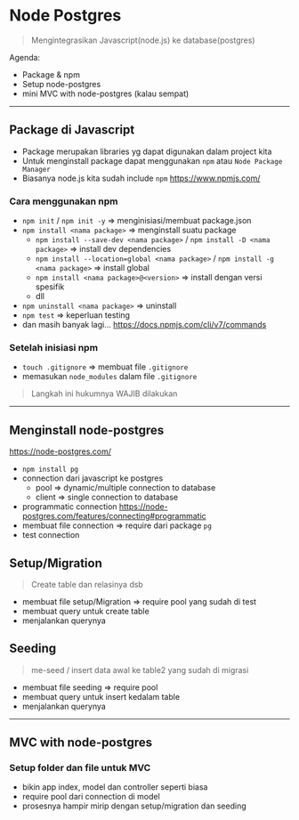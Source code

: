 # Node Postgres

> Mengintegrasikan Javascript(node.js) ke database(postgres)

Agenda:
- Package & npm
- Setup node-postgres
- mini MVC with node-postgres (kalau sempat)

---
## Package di Javascript

- Package merupakan libraries yg dapat digunakan dalam project kita
- Untuk menginstall package dapat menggunakan `npm` atau `Node Package Manager`
- Biasanya node.js kita sudah include `npm`
https://www.npmjs.com/

### Cara menggunakan npm

- `npm init` / `npm init -y` => menginisiasi/membuat package.json
- `npm install <nama package>` => menginstall suatu package
  - `npm install --save-dev <nama package>` / `npm install -D <nama package>` => install dev dependencies
  - `npm install --location=global <nama package>` / `npm install -g <nama package>` => install global
  - `npm install <nama package>@<version>` => install dengan versi spesifik
  - dll
- `npm uninstall <nama package>` => uninstall
- `npm test` => keperluan testing
- dan masih banyak lagi... https://docs.npmjs.com/cli/v7/commands

### Setelah inisiasi npm

- `touch .gitignore` => membuat file `.gitignore`
- memasukan `node_modules` dalam file `.gitignore`

> Langkah ini hukumnya WAJIB dilakukan

---
## Menginstall node-postgres

https://node-postgres.com/
- `npm install pg`
- connection dari javascript ke postgres
  - pool => dynamic/multiple connection to database
  - client => single connection to database
- programmatic connection https://node-postgres.com/features/connecting#programmatic
- membuat file connection => require dari package `pg` 
- test connection

## Setup/Migration
> Create table dan relasinya dsb

- membuat file setup/Migration => require pool yang sudah di test
- membuat query untuk create table
- menjalankan querynya

## Seeding
> me-seed / insert data awal ke table2 yang sudah di migrasi

- membuat file seeding => require pool
- membuat query untuk insert kedalam table
- menjalankan querynya

---
## MVC with node-postgres

### Setup folder dan file untuk MVC

- bikin app index, model dan controller seperti biasa
- require pool dari connection di model
- prosesnya hampir mirip dengan setup/migration dan seeding